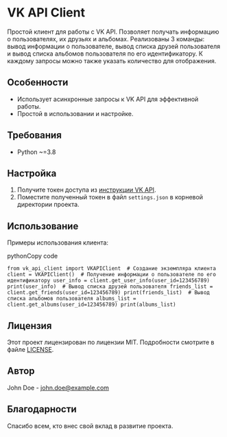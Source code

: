VK API Client
=============

Простой клиент для работы с VK API. Позволяет получать информацию о пользователях, их друзьях и альбомах. Реализованы 3 команды: вывод информации о пользователе, вывод списка друзей пользователя и вывод списка альбомов пользователя по его идентификатору. К каждому запросы можно также указать количество для отображения.

Особенности
-----------

*   Использует асинхронные запросы к VK API для эффективной работы.
*   Простой в использовании и настройке.

Требования
----------

*   Python ~=3.8

Настройка
---------

1.  Получите токен доступа из [инструкции VK API](https://dev.vk.com/api/access-token/getting-started).
2.  Поместите полученный токен в файл `settings.json` в корневой директории проекта.

Использование
-------------

Примеры использования клиента:

pythonCopy code

`from vk_api_client import VKAPIClient  # Создание экземпляра клиента client = VKAPIClient()  # Получение информации о пользователе по его идентификатору user_info = client.get_user_info(user_id=123456789) print(user_info)  # Вывод списка друзей пользователя friends_list = client.get_friends(user_id=123456789) print(friends_list)  # Вывод списка альбомов пользователя albums_list = client.get_albums(user_id=123456789) print(albums_list)`

Лицензия
--------

Этот проект лицензирован по лицензии MIT. Подробности смотрите в файле [LICENSE](LICENSE).

Автор
-----

John Doe - [john.doe@example.com](mailto:john.doe@example.com)

Благодарности
-------------

Спасибо всем, кто внес свой вклад в развитие проекта.
